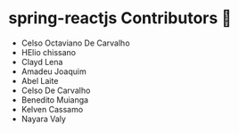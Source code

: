 # spring-reactjs Contributors 🚀
- Celso Octaviano De Carvalho
- HElio chissano
- Clayd Lena
- Amadeu Joaquim
- Abel Laite
- Celso De Carvalho
- Benedito Muianga
- Kelven Cassamo
- Nayara Valy
